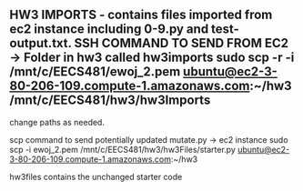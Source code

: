 HW3 IMPORTS - contains files imported from ec2 instance including 0-9.py and test-output.txt.
SSH COMMAND TO SEND FROM EC2 -> Folder in hw3 called hw3imports
sudo scp -r -i /mnt/c/EECS481/ewoj_2.pem ubuntu@ec2-3-80-206-109.compute-1.amazonaws.com:~/hw3 /mnt/c/EECS481/hw3/hw3Imports
-------------------------------------------------------
change paths as needed.

scp command to send potentially updated mutate.py -> ec2 instance
sudo scp -i ewoj_2.pem /mnt/c/EECS481/hw3/hw3Files/starter.py ubuntu@ec2-3-80-206-109.compute-1.amazonaws.com:~/hw3

hw3files contains the unchanged starter code
